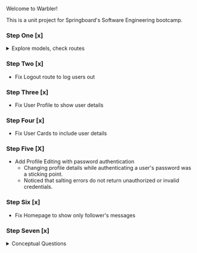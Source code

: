 Welcome to Warbler! 

This is a unit project for Springboard's Software Engineering bootcamp. 

### Step One [x]

<details>
   <summary> Explore models, check routes </summary>

- Explore models.py
  -  **Follows** has a composite primary key joining the follower and followed accounts.
   - **Likes** uses two foreign keys linking a user and a message/warble they liked.
    - **User** has a half-dozen profile columns, and includes relationships to followers, following, and likes. It includes functions for self-repr and showing follower and following counts. Its methods include a hashed password signup and hashed authentication.
    - **Message** structures the messages/warbles and links each to a user id (fk) and user (relationship).
- Quick check of Routes
    - Login [x]
    - logout [ ]
      - unimplemented
    - signup [x]
    - users [x]
    - user [x]
      - links seem off
    - user/id/following [x]
    - user/id/followers [x]
    - follow [x]
    - unfollow [x]
    - profile [ ]
      - Only placeholder text?
    - edit profile [ ]
      - unimplemented
    - delete [x]
    - new msg [x]
    - msg [x]
    - msg delete [x]
    - homepage [x]

</details>

### Step Two [x]

- Fix Logout route to log users out

### Step Three [x]

- Fix User Profile to show user details

### Step Four [x]

- Fix User Cards to include user details

### Step Five [X]

- Add Profile Editing with password authentication
  - Changing profile details while authenticating a user's password was a sticking point.
  - Noticed that salting errors do not return unauthorized or invalid credentials. 

### Step Six [x]

- Fix Homepage to show only follower's messages

### Step Seven [x]

<details>

<summary>
Conceptual Questions
</summary>

  - How is logged in user tracked? | What is Flask's g object? | What is the purpose of add_user_to_g? 
    - *App.py uses `g` to invoke the global context and track the user based on the `if CURR_USER_KEY in session` by storing the user's session key within the function `add_user_to_g` as `g.user`*
  - What does `@app.before_request` mean?
    - *`@app.before_request` runs before each request made to our server. In practice this means e.g when the site is loaded or a request to a route is made, we check for a session user and then deliver either the user through `g.user` or return `None`.*
    -  
</details>
